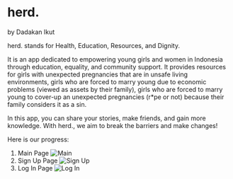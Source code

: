 # herd.
by Dadakan Ikut

herd. stands for Health, Education, Resources, and Dignity.

It is an app dedicated to empowering young girls and women in Indonesia through education, equality, and community support. 
It provides resources for girls with unexpected pregnancies that are in unsafe living environments, girls who are forced to marry young due to economic problems (viewed as assets by their family), girls who are forced to marry young to cover-up an unexpected pregnancies (r*pe or not) because their family considers it as a sin.

In this app, you can share your stories, make friends, and gain more knowledge.
With herd., we aim to break the barriers and make changes!

Here is our progress:
1. Main Page
![Main](https://github.com/priskaaimee/herd./assets/147493955/9130cf7b-a120-4dc2-a362-b1382ac8c9f4)
2. Sign Up Page
![Sign Up](https://github.com/priskaaimee/herd./assets/147493955/3f7022d6-506f-4086-9b6b-612d8f88c37e)
3. Log In Page
![Log In](https://github.com/priskaaimee/herd./assets/147493955/6333ed45-ffe4-4648-bafa-5ba308c8f40f)
